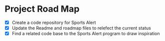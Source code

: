 # Project Road Map

- [x] Create a code repository for Sports Alert
- [x] Update the Readme and roadmap files to relefect the current status
- [x] Find a related code base to the Sports Alert program to draw inspiration
